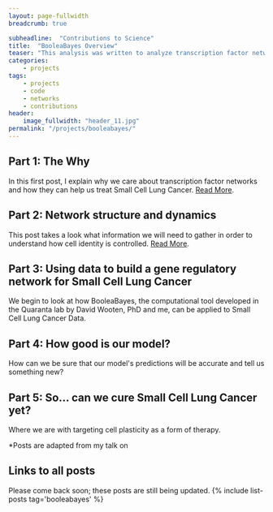 ```yaml
---
layout: page-fullwidth
breadcrumb: true

subheadline:  "Contributions to Science"
title:  "BooleaBayes Overview"
teaser: "This analysis was written to analyze transcription factor networks for Small Cell Lung Cancer phenotypes. I've written a primer on gene regulatory network dynamics and how our computational tool is able to define them and make predictions about the future using gene expression data-- RNA sequencing data that tells you the identity of a population of cells."
categories:
    - projects
tags:
    - projects
    - code
    - networks
    - contributions
header:
    image_fullwidth: "header_11.jpg"
permalink: "/projects/booleabayes/"
---
```

## Part 1: The Why
In this first post, I explain why we care about transcription factor networks and how they can help us treat Small Cell Lung Cancer.
<a href='https://smgroves.github.io/projects/booleabayes/1/'>Read More</a>.

## Part 2: Network structure and dynamics
This post takes a look what information we will need to gather in order to understand how cell identity is controlled.
<a href='https://smgroves.github.io/projects/booleabayes/2/'>Read More</a>.

## Part 3: Using data to build a gene regulatory network for Small Cell Lung Cancer
We begin to look at how BooleaBayes, the computational tool developed in the Quaranta lab by David Wooten, PhD and me, can be applied to Small Cell Lung Cancer Data. 

## Part 4: How good is our model?
How can we be sure that our model's predictions will be accurate and tell us something new?

## Part 5: So... can we cure Small Cell Lung Cancer yet?
Where we are with targeting cell plasticity as a form of therapy.

*Posts are adapted from my talk on 

## Links to all posts
Please come back soon; these posts are still being updated.
{% include list-posts tag='booleabayes' %}